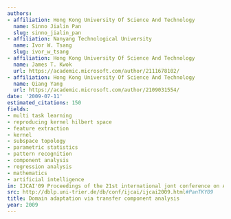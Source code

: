 ```yaml
---
authors:
- affiliation: Hong Kong University Of Science And Technology
  name: Sinno Jialin Pan
  slug: sinno_jialin_pan
- affiliation: Nanyang Technological University
  name: Ivor W. Tsang
  slug: ivor_w_tsang
- affiliation: Hong Kong University Of Science And Technology
  name: James T. Kwok
  url: https://academic.microsoft.com/author/2111678102/
- affiliation: Hong Kong University Of Science And Technology
  name: Qiang Yang
  url: https://academic.microsoft.com/author/2109031554/
date: '2009-07-11'
estimated_citations: 150
fields:
- multi task learning
- reproducing kernel hilbert space
- feature extraction
- kernel
- subspace topology
- parametric statistics
- pattern recognition
- component analysis
- regression analysis
- mathematics
- artificial intelligence
in: IJCAI'09 Proceedings of the 21st international jont conference on Artifical intelligence
src: http://dblp.uni-trier.de/db/conf/ijcai/ijcai2009.html#PanTKY09
title: Domain adaptation via transfer component analysis
year: 2009
---
```

